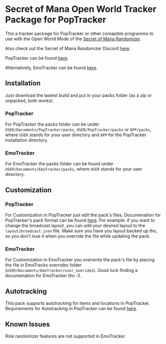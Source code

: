 # Secret of Mana Open World Tracker Package for PopTracker

This a tracker package for PopTracker or other comapible programms to use with the Open World Mode of the [Secret of Mana Randomizer](https://secretofmanaancientcave.blogspot.com).

Also check out the Secret of Mana Randomizer Discord [here](https://discord.gg/YfmUHqU).

PopTracker can be found [here](https://github.com/black-sliver/PopTracker/releases).

Alternatively, EmoTracker can be found [here](https://emotracker.net).

## Installation

Just download the lastest build and put in your packs folder (as a zip or unpacked, both works).

### PopTracker

For PopTracker the packs folder can be under `USER/Documents/PopTracker/packs`, `USER/PopTracker/packs` or `APP/packs`, where `USER` stands for your user directory and `APP` for the PopTracker installation directory.

### EmoTracker

For EmoTracker the packs folder can be found under `USER/Documents/EmoTracker/packs`, where `USER` stands for your user directory.

## Customization

### PopTracker

For Customization in PopTracker just edit the pack's files. Documenation for PopTracker's pack format can be found [here](https://github.com/black-sliver/PopTracker/blob/master/doc/PACKS.md).
For example: if you want to change the broadcast layout, you can add your desired layout to the `layout/broadcast.json` file.
Make sure you have you layout backed up tho, so you don't lose it when you override the file while updating the pack.

### EmoTracker

For Customization in EmoTracker you overwrite the pack's file by placing the file in EmoTracks overrides folder (`USER/Documents/EmoTracker/user_overides`). Good luck finding a documenation for EmoTracker tho :3.

## Autotracking

This pack supports autotracking for items and locations in PopTracker.
Requirements for Autotracking in PopTracker can be found [here](https://github.com/black-sliver/PopTracker/#auto-tracking).

## Known Issues

Role randomizer features are not supported in EmoTracker.
